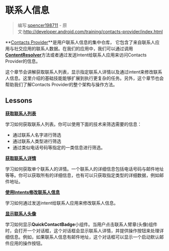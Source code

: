 # 联系人信息

> 编写:[spencer198711](https://github.com/spencer198711) - 原文:<http://developer.android.com/training/contacts-provider/index.html>

**[Contacts Provider](http://developer.android.com/guide/topics/providers/contacts-provider.html)**是用户联系人信息的集中仓库， 它包含了来自联系人应用与社交应用的联系人数据。在我们的应用中，我们可以通过调用[**ContentResolver**](http://developer.android.com/reference/android/content/ContentResolver.html)方法或者通过发送Intent给联系人应用来访问Contacts Provider的信息。

这个章节会讲解获取联系人列表，显示指定联系人详情以及通过intent来修改联系人信息。这里介绍的基础技能能够扩展到执行更复杂的任务。另外，这个章节也会帮助我们了解Contacts Provider的整个架构与操作方法。

## Lessons

[**获取联系人列表**](retrieve-names.html)

学习如何获取联系人列表。你可以使用下面的技术来筛选需要的信息：

  * 通过联系人名字进行筛选
  * 通过联系人类型进行筛选
  * 通过类似电话号码等指定的一类信息进行筛选。


[**获取联系人详情**](retrieve-detail.html)

学习如何获取单个联系人的详情。一个联系人的详细信息包括电话号码与邮件地址等等。你可以获取所有的详细信息，也有可以只获取指定类型的详细数据，例如邮件地址。


[**使用Intents修改联系人信息**](modify-data.html)

学习如何通过发送intent给联系人应用来修改联系人信息。


[**显示联系人头像**](display-badge.html)

学习如何显示**QuickContactBadge**小组件。当用户点击联系人臂章(头像)组件时，会打开一个对话框，这个对话框会显示联系人详情，并提供操作按钮来处理详细信息。例如，如果联系人信息有邮件地址，这个对话框可以显示一个启动默认邮件应用的操作按钮。
